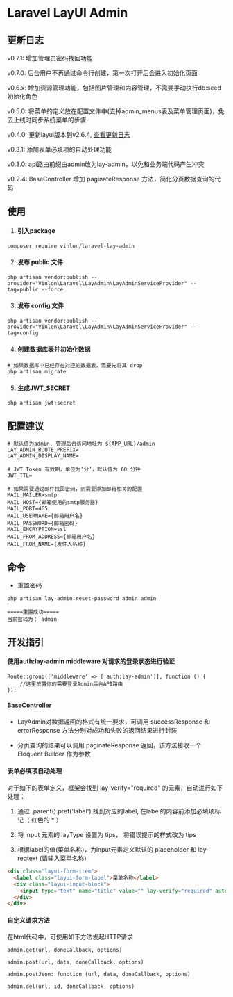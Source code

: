 # Laravel LayUI Admin

## 更新日志

v0.7.1: 增加管理员密码找回功能

v0.7.0: 后台用户不再通过命令行创建，第一次打开后会进入初始化页面

v0.6.x: 增加资源管理功能，包括图片管理和内容管理，不需要手动执行db:seed初始化角色 

v0.5.0: 将菜单的定义放在配置文件中(去掉admin_menus表及菜单管理页面)，免去上线时同步系统菜单的步骤

v0.4.0: 更新layui版本到v2.6.4, [查看更新日志](https://www.layui.com/doc/base/changelog.html)

v0.3.1: 添加表单必填项的自动处理功能

v0.3.0: api路由前缀由admin改为lay-admin，以免和业务端代码产生冲突

v0.2.4: BaseController 增加 paginateResponse 方法，简化分页数据查询的代码


## 使用

1. #### 引入package 

```shell
composer require vinlon/laravel-lay-admin
```

2. #### 发布 public 文件

```shell
php artisan vendor:publish --provider="Vinlon\Laravel\LayAdmin\LayAdminServiceProvider" --tag=public --force
```

3. #### 发布 config 文件

```shell
php artisan vendor:publish --provider="Vinlon\Laravel\LayAdmin\LayAdminServiceProvider" --tag=config
```

4. #### 创建数据库表并初始化数据

```shell
# 如果数据库中已经存在对应的数据表，需要先将其 drop
php artisan migrate
```

5. #### 生成JWT_SECRET

```shell
php artisan jwt:secret
```
   
## 配置建议

```
# 默认值为admin, 管理后台访问地址为 ${APP_URL}/admin
LAY_ADMIN_ROUTE_PREFIX=
LAY_ADMIN_DISPLAY_NAME=

# JWT Token 有效期，单位为‘分’，默认值为 60 分钟
JWT_TTL=

# 如果需要通过邮件找回密码，则需要添加邮箱相关的配置
MAIL_MAILER=smtp
MAIL_HOST={邮箱使用的smtp服务器}
MAIL_PORT=465
MAIL_USERNAME={邮箱用户名}
MAIL_PASSWORD={邮箱密码}
MAIL_ENCRYPTION=ssl
MAIL_FROM_ADDRESS={邮箱用户名}
MAIL_FROM_NAME={发件人名称}
```


## 命令

- 重置密码

```
php artisan lay-admin:reset-password admin admin
```

```
=====重置成功=====
当前密码为： admin
```


## 开发指引

#### 使用auth:lay-admin middleware 对请求的登录状态进行验证

```
Route::group(['middleware' => ['auth:lay-admin']], function () {
    //这里放置你的需要登录Admin后台API路由
});
```

#### BaseController

- LayAdmin对数据返回的格式有统一要求，可调用 successResponse 和 errorResponse 方法分别对成功和失败的返回结果进行封装

- 分页查询的结果可以调用 paginateResponse 返回，该方法接收一个 Eloquent Builder 作为参数

#### 表单必填项自动处理

对于如下的表单定义，框架会找到 lay-verify="required" 的元素，自动进行如下处理：

1. 通过 .parent().pref('label') 找到对应的label, 在label的内容前添加必填项标记（ 红色的 * ） 

2. 将 input 元素的 layType 设置为 tips， 将错误提示的样式改为 tips

3. 根据label的值(菜单名称)，为input元素定义默认的 placeholder 和 lay-reqtext (请输入菜单名称)

```html
<div class="layui-form-item">
  <label class="layui-form-label">菜单名称</label>
  <div class="layui-input-block">
    <input type="text" name="title" value="" lay-verify="required" autocomplete="off" class="layui-input">
  </div>
</div>
```

#### 

#### 自定义请求方法
    
在html代码中，可使用如下方法发起HTTP请求

```
admin.get(url, doneCallback, options)

admin.post(url, data, doneCallback, options)

admin.postJson: function (url, data, doneCallback, options)

admin.del(url, id, doneCallback, options)
```







